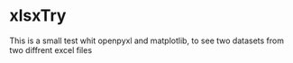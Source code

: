 # xlsxTry

This is a small test whit openpyxl and matplotlib, to see two datasets from two diffrent excel files
